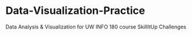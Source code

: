# Data-Visualization-Practice
Data Analysis &amp; Visualization for UW INFO 180 course SkillItUp Challenges
